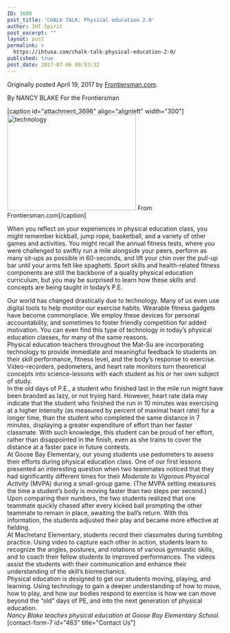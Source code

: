 ```yaml
---
ID: 3690
post_title: 'CHALK TALK: Physical education 2.0'
author: IHT Spirit
post_excerpt: ""
layout: post
permalink: >
  https://ihtusa.com/chalk-talk-physical-education-2-0/
published: true
post_date: 2017-07-06 09:53:32
---
```

Originally posted April 19, 2017 by <a href="http://www.frontiersman.com/news/chalk-talk-physical-education/article_f57e3b0e-2525-11e7-a0de-7713db0beabf.html" target="_blank" rel="noopener">Frontiersman.com</a>.

By NANCY BLAKE For the Frontiersman
<div class="subscriber-preview">

[caption id="attachment_3696" align="alignleft" width="300"]<a href="https://ihtusa.com/wp-content/uploads/2017/07/Goosebay.jpg"><img class="wp-image-3696 size-medium" src="https://ihtusa.com/wp-content/uploads/2017/07/Goosebay-300x222.jpg" alt="technology" width="300" height="222" /></a> From Frontiersman.com[/caption]

When you reflect on your experiences in physical education class, you might remember kickball, jump rope, basketball, and a variety of other games and activities. You might recall the annual fitness tests, where you were challenged to swiftly run a mile alongside your peers, perform as many sit-ups as possible in 60-seconds, and lift your chin over the pull-up bar until your arms felt like spaghetti. Sport skills and health-related fitness components are still the backbone of a quality physical education curriculum, but you may be surprised to learn how these skills and concepts are being taught in today’s P.E.

</div>
<!--more-->
<div class="subscriber-preview">Our world has changed drastically due to technology. Many of us even use digital tools to help monitor our exercise habits. Wearable fitness gadgets have become commonplace. We employ these devices for personal accountability, and sometimes to foster friendly competition for added motivation. You can even find this type of technology in today’s physical education classes, for many of the same reasons.</div>
<div></div>
<div class="subscriber-preview">Physical education teachers throughout the Mat-Su are incorporating technology to provide immediate and meaningful feedback to students on their skill performance, fitness level, and the body’s response to exercise. Video-recorders, pedometers, and heart rate monitors turn theoretical concepts into science-lessons with each student as his or her own subject of study.</div>
<div></div>
<div id="tncms-region-article_instory_top" class="tncms-region hidden-print">In the old days of P.E., a student who finished last in the mile run might have been branded as lazy, or not trying hard. However, heart rate data may indicate that the student who finished the run in 10 minutes was exercising at a higher intensity (as measured by percent of maximal heart rate) for a longer time, than the student who completed the same distance in 7 minutes, displaying a greater expenditure of effort than her faster classmate. With such knowledge, this student can be proud of her effort, rather than disappointed in the finish, even as she trains to cover the distance at a faster pace in future contests.</div>
<div></div>
<div class="subscriber-only">At Goose Bay Elementary, our young students use pedometers to assess their efforts during physical education class. One of our first lessons presented an interesting question when two teammates noticed that they had significantly different times for their <em>Moderate to Vigorous Physical Activity </em>(MVPA) during a small-group game. (The MVPA setting measures the time a student’s body is moving faster than two steps per second.) Upon comparing their numbers, the two students realized that one teammate quickly chased after every kicked ball prompting the other teammate to remain in place, awaiting the ball’s return. With this information, the students adjusted their play and became more effective at fielding.</div>
<div></div>
<div class="subscriber-only">At Machetanz Elementary, students record their classmates during tumbling practice. Using video to capture each other in action, students learn to recognize the angles, postures, and rotations of various gymnastic skills, and to coach their fellow students to improved performances. The videos assist the students with their communication and enhance their understanding of the skill’s biomechanics.</div>
<div></div>
<div id="tncms-region-article_instory_middle" class="tncms-region hidden-print">Physical education is designed to get our students moving, playing, and learning. Using technology to gain a deeper understanding of how to move, how to play, and how our bodies respond to exercise is how we can move beyond the “old” days of PE, and into the next generation of physical education.</div>
<div></div>
<div class="subscriber-only"><em>Nancy Blake teaches physical education at Goose Bay Elementary School.</em></div>
<div></div>
<div class="author-box-avatar">[contact-form-7 id="463" title="Contact Us"]</div>